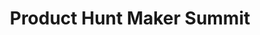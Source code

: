 ---
title: Product Hunt Maker Summit
city: Online
venue: Online
start: 2020-07-09
end: 2020-07-10
website: https://hopin.to/events/product-hunt-makers-summit
cfp: false
scholarships: false
childcare: false
description: First ever online Maker Summit
---